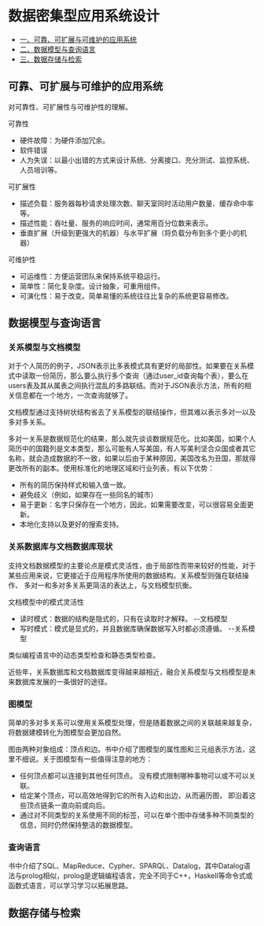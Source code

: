 # 数据密集型应用系统设计

<!-- GFM-TOC -->

* [一、可靠、可扩展与可维护的应用系统](#可靠、可扩展与可维护的应用系统)
* [二、数据模型与查询语言](#数据模型与查询语言)
* [三、数据存储与检索](#数据存储与检索)

<!-- GFM-TOC -->


## 可靠、可扩展与可维护的应用系统
对可靠性、可扩展性与可维护性的理解。

可靠性
- 硬件故障：为硬件添加冗余。
- 软件错误
- 人为失误：以最小出错的方式来设计系统、分离接口、充分测试、监控系统、人员培训等。

可扩展性
- 描述负载：服务器每秒请求处理次数、聊天室同时活动用户数量、缓存命中率等。
- 描述性能：吞吐量、服务的响应时间，通常用百分位数来表示。
- 垂直扩展（升级到更强大的机器）与水平扩展（将负载分布到多个更小的机器）

可维护性
- 可运维性：方便运营团队来保持系统平稳运行。
- 简单性：简化复杂度。设计抽象，可重用组件。
- 可演化性：易于改变。简单易懂的系统往往比复杂的系统更容易修改。

## 数据模型与查询语言

### 关系模型与文档模型
对于个人简历的例子，JSON表示比多表模式具有更好的局部性。如果要在关系模式中读取一份简历，那么要么执行多个查询（通过user_id查询每个表），要么在users表及其从属表之间执行混乱的多路联结。而对于JSON表示方法，所有的相关信息都在一个地方，一次查询就够了。

文档模型通过支持树状结构省去了关系模型的联结操作，但其难以表示多对一以及多对多关系。

多对一关系是数据规范化的结果，那么就先谈谈数据规范化。比如美国，如果个人简历中的国籍列是文本类型，那么可能有人写美国，有人写美利坚合众国或者其它名称，就会造成数据的不一致，如果以后由于某种原因，美国改名为丑国，那就得更改所有的副本。使用标准化的地理区域和行业列表，有以下优势：

- 所有的简历保持样式和输入值一致。
- 避免歧义（例如，如果存在一些同名的城市）
- 易于更新：名字只保存在一个地方，因此，如果需要改变，可以很容易全面更新。
- 本地化支持以及更好的搜索支持。

### 关系数据库与文档数据库现状
支持文档数据模型的主要论点是模式灵活性，由于局部性而带来较好的性能，对于某些应用来说，它更接近于应用程序所使用的数据结构。关系模型则强在联结操作、 多对一和多对多关系更简洁的表达上，与文档模型抗衡。

文档模型中的模式灵活性

- 读时模式：数据的结构是隐式的，只有在读取时才解释。    --文档模型
- 写时模式：模式是显式的，并且数据库确保数据写入时都必须遵循。    --关系模型

类似编程语言中的动态类型检查和静态类型检查。

近些年，关系数据库和文档数据库变得越来越相近，融合关系模型与文档模型是未来数据库发展的一条很好的途径。

### 图模型
简单的多对多关系可以使用关系模型处理，但是随着数据之间的关联越来越复杂，将数据建模转化为图模型会更加自然。

图由两种对象组成：顶点和边。书中介绍了图模型的属性图和三元组表示方法，这里不细说。关于图模型有一些值得注意的地方：
- 任何顶点都可以连接到其他任何顶点。 没有模式限制哪种事物可以或不可以关联。
- 给定某个顶点，可以高效地得到它的所有入边和出边，从而遍历图， 即沿着这些顶点链条一直向前或向后。
- 通过对不同类型的关系使用不同的标签，可以在单个图中存储多种不同类型的信息，同时仍然保持整洁的数据模型。

### 查询语言
书中介绍了SQL、MapReduce、Cypher、SPARQL、Datalog，其中Datalog语法与prolog相似，prolog是逻辑编程语言，完全不同于C++，Haskell等命令式或函数式语言，可以学习学习以拓展思路。

## 数据存储与检索
